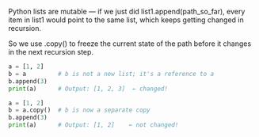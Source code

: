 


Python lists are mutable — if we just did list1.append(path_so_far), every item in list1 would point to the same list, which keeps getting changed in recursion.

So we use .copy() to freeze the current state of the path before it changes in the next recursion step.

```python
a = [1, 2]
b = a         # b is not a new list; it's a reference to a
b.append(3)
print(a)      # Output: [1, 2, 3]  ← changed!

a = [1, 2]
b = a.copy()  # b is now a separate copy
b.append(3)
print(a)      # Output: [1, 2]    ← not changed!
```



